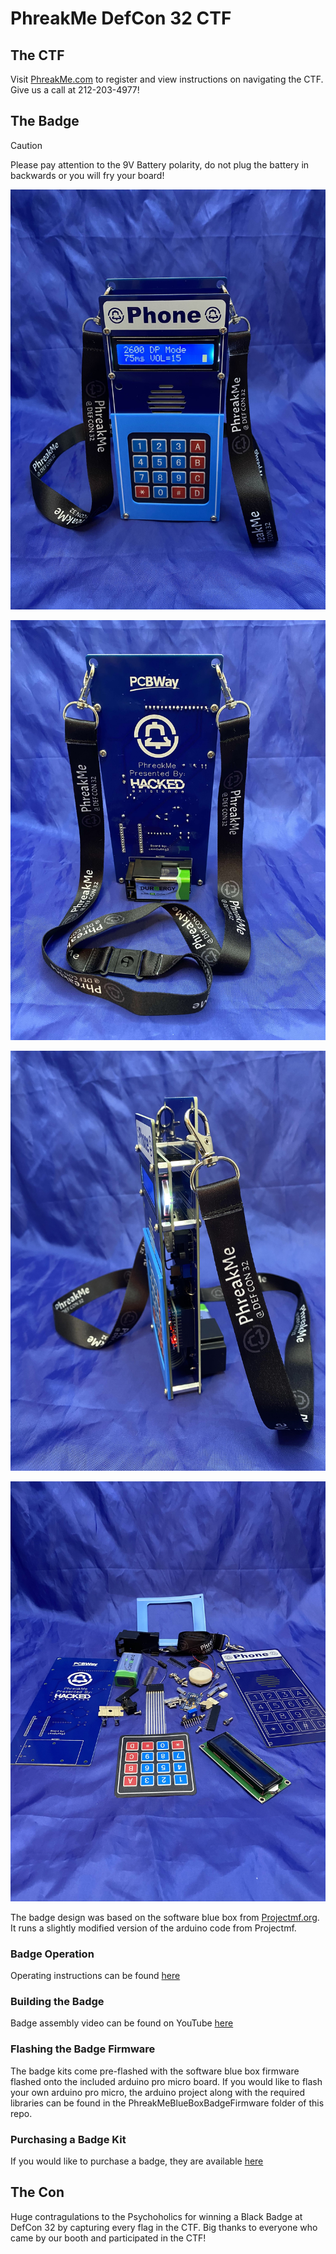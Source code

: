 # PhreakMe DefCon 32 CTF

## The CTF
Visit [PhreakMe.com](http://phreakme.com) to register and view instructions on navigating the CTF.
Give us a call at 212-203-4977!

## The Badge
>[!CAUTION]
>Please pay attention to the 9V Battery polarity, do not plug the battery in backwards or you will fry your board!

![PhreakMe DefCon 32 Badge front](images/front.jpg)

![PhreakMe DefCon 32 Badge front](images/back.jpg)

![PhreakMe DefCon 32 Badge front](images/side.jpg)

![PhreakMe DefCon 32 Badge front](images/kit.jpg)

The badge design was based on the software blue box from [Projectmf.org](http://projectmf.org).  It runs a slightly modified version of the arduino code from Projectmf.

### Badge Operation
Operating instructions can be found [here](/blue_box_manual.pdf)

### Building the Badge
Badge assembly video can be found on YouTube [here](https://youtu.be/mM0XuOlJHrs?si=l56OoVdzHynPDADL)

### Flashing the Badge Firmware
The badge kits come pre-flashed with the software blue box firmware flashed onto the included arduino pro micro board.  If you would like to flash your own arduino pro micro, the arduino project along with the required libraries can be found in the PhreakMeBlueBoxBadgeFirmware folder of this repo.

### Purchasing a Badge Kit
If you would like to purchase a badge, they are available [here](https://www.etsy.com/listing/1763116668/phreakme-badge-kit)

## The Con
Huge contragulations to the Psychoholics for winning a Black Badge at DefCon 32 by capturing every flag in the CTF.  Big thanks to everyone who came by our booth and participated in the CTF!
